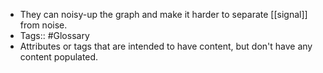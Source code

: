 - They can noisy-up the graph and make it harder to separate [[signal]] from noise.
- Tags:: #Glossary
- Attributes or tags that are intended to have content, but don't have any content populated. 

